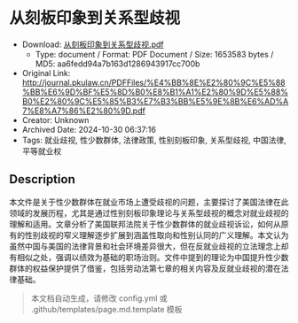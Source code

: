 # 从刻板印象到关系型歧视

- Download: [从刻板印象到关系型歧视.pdf](从刻板印象到关系型歧视.pdf)
    - Type: document / Format: PDF Document / Size: 1653583 bytes / MD5: aa6fedd94a7b163d1286943917cc700b
- Original Link: http://journal.pkulaw.cn/PDFFiles/%E4%BB%8E%E2%80%9C%E5%88%BB%E6%9D%BF%E5%8D%B0%E8%B1%A1%E2%80%9D%E5%88%B0%E2%80%9C%E5%85%B3%E7%B3%BB%E5%9E%8B%E6%AD%A7%E8%A7%86%E2%80%9D.pdf
- Creator: Unknown
- Archived Date: 2024-10-30 06:37:16
- Tags: 就业歧视, 性少数群体, 法律政策, 性别刻板印象, 关系型歧视, 中国法律, 平等就业权

## Description

本文件是关于性少数群体在就业市场上遭受歧视的问题，主要探讨了美国法律在此领域的发展历程，尤其是通过性别刻板印象理论与关系型歧视的概念对就业歧视的理解和适用。文章分析了美国联邦法院关于性少数群体的就业歧视诉讼，如何从原有的性别歧视的窄义理解逐步扩展到涵盖性取向和性别认同的广义理解。本文认为虽然中国与美国的法律背景和社会环境差异很大，但在反就业歧视的立法理念上却有相似之处，强调以绩效为基础的职场治则。文件中提到的理论为中国提升性少数群体的权益保护提供了借鉴，包括劳动法第七章的相关内容及反就业歧视的潜在法律基础。

> 本文档自动生成，请修改 config.yml 或 .github/templates/page.md.template 模板
